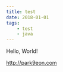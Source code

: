 ```yaml
---
title: test
date: 2018-01-01
tags:
    - test
    - java
---
```


Hello, World!

http://park9eon.com